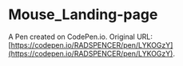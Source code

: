 # Mouse_Landing-page

A Pen created on CodePen.io. Original URL: [https://codepen.io/RADSPENCER/pen/LYKOGzY](https://codepen.io/RADSPENCER/pen/LYKOGzY).

